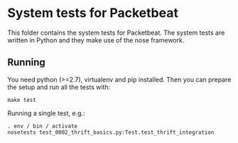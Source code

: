 # System tests for Packetbeat

This folder contains the system tests for Packetbeat. The system tests
are written in Python and they make use of the nose framework.

## Running

You need python (>=2.7), virtualenv and pip installed. Then you can prepare
the setup and run all the tests with:

    make test

Running a single test, e.g.:

    . env / bin / activate
    nosetests test_0002_thrift_basics.py:Test.test_thrift_integration
